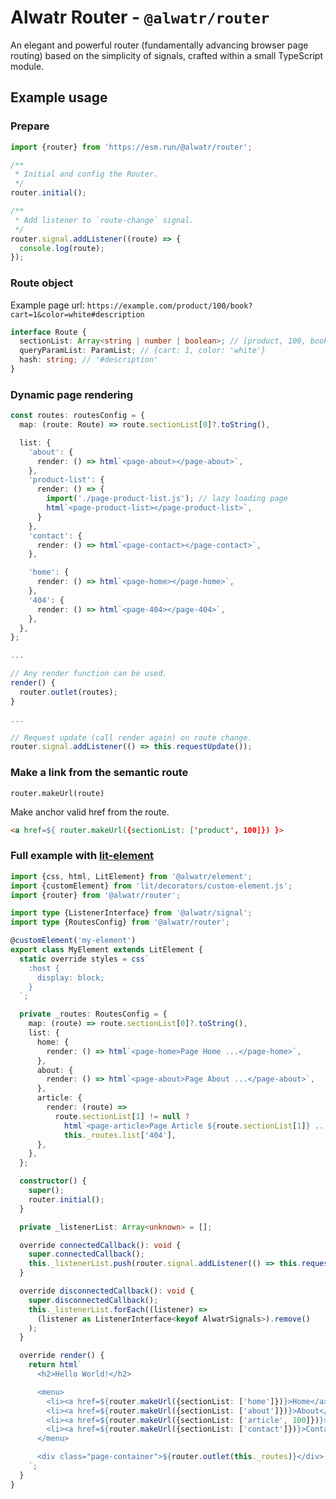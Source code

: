 # Alwatr Router - `@alwatr/router`

An elegant and powerful router (fundamentally advancing browser page routing) based on the simplicity of signals, crafted within a small TypeScript module.

## Example usage

### Prepare

```ts
import {router} from 'https://esm.run/@alwatr/router';

/**
 * Initial and config the Router.
 */
router.initial();

/**
 * Add listener to `route-change` signal.
 */
router.signal.addListener((route) => {
  console.log(route);
});
```

### Route object

Example page url: `https://example.com/product/100/book?cart=1&color=white#description`

```ts
interface Route {
  sectionList: Array<string | number | boolean>; // [product, 100, book]
  queryParamList: ParamList; // {cart: 1, color: 'white'}
  hash: string; // '#description'
}
```

### Dynamic page rendering

```ts
const routes: routesConfig = {
  map: (route: Route) => route.sectionList[0]?.toString(),

  list: {
    'about': {
      render: () => html`<page-about></page-about>`,
    },
    'product-list': {
      render: () => {
        import('./page-product-list.js'); // lazy loading page
        html`<page-product-list></page-product-list>`,
      }
    },
    'contact': {
      render: () => html`<page-contact></page-contact>`,
    },

    'home': {
      render: () => html`<page-home></page-home>`,
    },
    '404': {
      render: () => html`<page-404></page-404>`,
    },
  },
};

...

// Any render function can be used.
render() {
  router.outlet(routes);
}

...

// Request update (call render again) on route change.
router.signal.addListener(() => this.requestUpdate());
```

### Make a link from the semantic route

`router.makeUrl(route)`

Make anchor valid href from the route.

```html
<a href=${ router.makeUrl({sectionList: ['product', 100]}) }>
```

### Full example with [lit-element](https://lit.dev)

<!-- prettier-ignore -->
```ts
import {css, html, LitElement} from '@alwatr/element';
import {customElement} from 'lit/decorators/custom-element.js';
import {router} from '@alwatr/router';

import type {ListenerInterface} from '@alwatr/signal';
import type {RoutesConfig} from '@alwatr/router';

@customElement('my-element')
export class MyElement extends LitElement {
  static override styles = css`
    :host {
      display: block;
    }
  `;

  private _routes: RoutesConfig = {
    map: (route) => route.sectionList[0]?.toString(),
    list: {
      home: {
        render: () => html`<page-home>Page Home ...</page-home>`,
      },
      about: {
        render: () => html`<page-about>Page About ...</page-about>`,
      },
      article: {
        render: (route) =>
          route.sectionList[1] != null ?
            html`<page-article>Page Article ${route.sectionList[1]} ...</page-article>` :
            this._routes.list['404'],
      },
    },
  };

  constructor() {
    super();
    router.initial();
  }

  private _listenerList: Array<unknown> = [];

  override connectedCallback(): void {
    super.connectedCallback();
    this._listenerList.push(router.signal.addListener(() => this.requestUpdate()));
  }

  override disconnectedCallback(): void {
    super.disconnectedCallback();
    this._listenerList.forEach((listener) =>
      (listener as ListenerInterface<keyof AlwatrSignals>).remove()
    );
  }

  override render() {
    return html`
      <h2>Hello World!</h2>

      <menu>
        <li><a href=${router.makeUrl({sectionList: ['home']})}>Home</a></li>
        <li><a href=${router.makeUrl({sectionList: ['about']})}>About</a></li>
        <li><a href=${router.makeUrl({sectionList: ['article', 100]})}>Article 100</a></li>
        <li><a href=${router.makeUrl({sectionList: ['contact']})}>Contact</a></li>
      </menu>

      <div class="page-container">${router.outlet(this._routes)}</div>
    `;
  }
}
```
